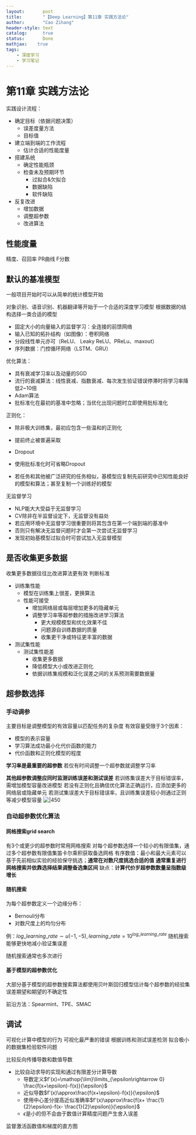 ```yaml
---
layout:       post
title:        "【Deep Learning】第11章 实践方法论"
author:       "Cao Zihang"
header-style: text
catalog:      true
status:		  Done
mathjax: 	true
tags:
    - 深度学习
    - 学习笔记
---
```

# 第11章 实践方法论
实践设计流程：
- 确定目标（依据问题决策）
	- 误差度量方法
	- 目标值
- 建立端到端的工作流程
	- 估计合适的性能度量
- 搭建系统
	- 确定性能瓶颈
	- 检查未及预期环节
		- 过拟合&欠拟合
		- 数据缺陷
		- 软件缺陷
- 反复改进
	- 增加数据
	- 调整超参数
	- 改进算法

## 性能度量
精度、召回率
PR曲线
F分数

## 默认的基准模型
一般项目开始时可以从简单的统计模型开始

对象识别、语音识别、机器翻译等开始于一个合适的深度学习模型
根据数据的结构选择一类合适的模型
- 固定大小的向量输入的监督学习：全连接的前馈网络
- 输入已知的拓扑结构（如图像）：卷积网络
- 分段线性单元亦可（ReLU、 Leaky ReLU、PReLu、maxout）
- 序列数据：门控循环网络（LSTM、GRU）

优化算法：
- 具有衰减学习率以及动量的SGD
- 流行的衰减算法：线性衰减、指数衰减、每次发生验证错误停滞时将学习率降低2~10倍
- Adam算法
- 批标准化在最初的基准中忽略；当优化出现问题时立即使用批标准化

正则化：
- 除非极大训练集，最初应包含一些温和的正则化
- 提前终止被普遍采取
- Dropout
- 使用批标准化时可省略Dropout

- 若任务和其他被广泛研究的任务相似，基模型应复制先前研究中已知性能良好的模型和算法；甚至复制一个训练好的模型

无监督学习
- NLP能大大受益于无监督学习
- CV除非在半监督设定下，无监督没有益处
- 若应用环境中无监督学习很重要则将其包含在第一个端到端的基准中
- 否则只有解决无监督问题时才会第一次尝试无监督学习
- 发现初始基模型过拟合时可尝试加入无监督模型

## 是否收集更多数据
收集更多数据往往比改进算法更有效
判断标准
- 训练集性能
	- 模型在训练集上很差，更换算法
	- 性能可接受
		- 增加网络层或每层增加更多的隐藏单元
		- 调整学习率等超参数的措施改进学习算法
			- 更大规模模型和优化效果不佳
			- 问题源自训练数据的质量
			- 收集更干净或特征更丰富的数据
- 测试集性能
	- 测试集性能差
		- 收集更多数据
		- 降低模型大小或改进正则化
		- 依据训练集规模和泛化误差之间的关系预测需要数据量

## 超参数选择
### 手动调参
主要目标是调整模型的有效容量以匹配任务的复杂度
有效容量受限于3个因素：
- 模型的表示容量
- 学习算法成功最小化代价函数的能力
- 代价函数和正则化模型的程度

**学习率是最重要的超参数**
若仅有时间调整一个超参数就调整学习率

**其他超参数调整应同时监测训练误差和测试误差**
若训练集误差大于目标错误率，需增加模型容量改进模型
若没有正则化且确信优化算法正确运行，应添加更多的网络层或隐藏单元
若测试集误差大于目标错误率，且训练集误差较小则通过正则等减少模型容量
![|450](https://img.czhread.asia/img/202212201924025.jpg)

### 自动超参数优化算法
#### 网格搜索grid search
有3个或更少的超参数时常用网格搜索
对每个超参数选择一个较小的有限值集，通过多个超参数有限值集笛卡尔乘积获取备选网格
有序数值：最小和最大元素可以基于先前相似实验的经验保守挑选；**通常在对数尺度挑选合适的值**
**通常重复进行网格搜索并依靠选择结果调整备选集区间**
缺点：**计算代价岁超参数数量呈指数级增长**

#### 随机搜索
为每个超参数定义一个边缘分布：
- Bernouli分布
- 对数尺度上的均匀分布

例：$log\_learning\_rate\sim u(-1,-5),learning\_rate=10^{log\_learning\_rate}$
随机搜索能够更快地减小验证集误差

随机搜索通常也多次进行

#### 基于模型的超参数优化
大部分基于模型的超参数搜索算法都使用贝叶斯回归模型估计每个超参数的经验集误差期望和期望的不确定性

前沿方法：Spearmint、TPE、SMAC

## 调试
可视化计算中模型的行为
可视化最严重的错误
根据训练和测试误差检测
拟合极小的数据集检验软件问题

比较反向传播导数和数值导数
- 比较自动求导的实现和通过有限差分计算导数
	- 导数定义$f'(x)=\mathop{\lim}\limits_{\epsilon\rightarrow 0} \frac{f(x+\epsilon)-f(x)}{\epsilon}$
	- 近似导数$f'(x)\approx\frac{f(x+\epsilon)-f(x)}{\epsilon}$
	- 使用中心差分提高近似准确率$f'(x)\approx\frac{f(x+ \frac{1}{2}\epsilon)-f(x- \frac{1}{2}\epsilon)}{\epsilon}$
	- $\epsilon$是小的但不会由于数值计算精度问题产生舍入误差

监督激活函数值和梯度的直方图



